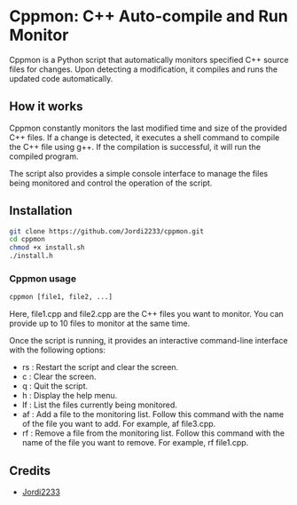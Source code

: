 # Cppmon: C++ Auto-compile and Run Monitor

Cppmon is a Python script that automatically monitors specified C++ source files for changes. Upon detecting a modification, it compiles and runs the updated code automatically. 

## How it works

Cppmon constantly monitors the last modified time and size of the provided C++ files. If a change is detected, it executes a shell command to compile the C++ file using g++. If the compilation is successful, it will run the compiled program.

The script also provides a simple console interface to manage the files being monitored and control the operation of the script.

## Installation

``` bash
git clone https://github.com/Jordi2233/cppmon.git
cd cppmon
chmod +x install.sh
./install.h
```

### Cppmon usage

``` bash
cppmon [file1, file2, ...]
```

Here, file1.cpp and file2.cpp are the C++ files you want to monitor. You can provide up to 10 files to monitor at the same time.

Once the script is running, it provides an interactive command-line interface with the following options:

* rs : Restart the script and clear the screen.
* c : Clear the screen.
* q : Quit the script.
* h : Display the help menu.
* lf : List the files currently being monitored.
* af : Add a file to the monitoring list. Follow this command with the name of the file you want to add. For example, af file3.cpp.
* rf : Remove a file from the monitoring list. Follow this command with the name of the file you want to remove. For example, rf file1.cpp.

## Credits
- [Jordi2233](https://github.com/Jordi2233)
